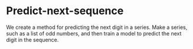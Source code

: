 # Predict-next-sequence
We create a method for predicting the next digit in a series. Make a series, such as a list of odd numbers, and then train a model to predict the next digit in the sequence.

